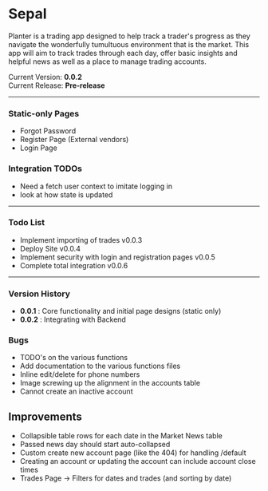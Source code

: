 # Sepal
Planter is a trading app designed to help track a trader's progress as they navigate the wonderfully tumultuous environment that is the market.
This app will aim to track trades through each day, offer basic insights and helpful news as well as a place to manage trading accounts.

Current Version: **0.0.2**\
Current Release: **Pre-release**

---

### Static-only Pages
- Forgot Password
- Register Page (External vendors)
- Login Page

### Integration TODOs
- Need a fetch user context to imitate logging in
- look at how state is updated

---

### Todo List
- Implement importing of trades v0.0.3
- Deploy Site v0.0.4
- Implement security with login and registration pages v0.0.5
- Complete total integration v0.0.6
---

### Version History
- **0.0.1** : Core functionality and initial page designs (static only)
- **0.0.2** : Integrating with Backend

### Bugs
- TODO's on the various functions
- Add documentation to the various functions files
- Inline edit/delete for phone numbers 
- Image screwing up the alignment in the accounts table
- Cannot create an inactive account

## Improvements
- Collapsible table rows for each date in the Market News table
- Passed news day should start auto-collapsed
- Custom create new account page (like the 404) for handling /default
- Creating an account or updating the account can include account close times
- Trades Page -> Filters for dates and trades (and sorting by date)
